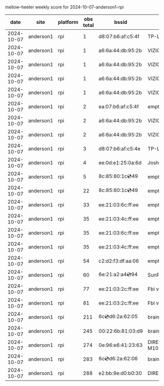 mellow-heeler weekly score for 2024-10-07-anderson1-rpi

|date|site|platform|obs total|bssid|ssid|lat|lng|
|--|--|--|--|--|--|--|--|
|2024-10-07|anderson1|rpi|1|d8:07:b6:af:c5:4f|TP-Link_C54F|0|0|
|2024-10-07|anderson1|rpi|1|a6:6a:44:db:95:2b|VIZIOCastAudio7996|0|0|
|2024-10-07|anderson1|rpi|1|a6:6a:44:db:95:2b|VIZIOCastAudio9195|0|0|
|2024-10-07|anderson1|rpi|1|a6:6a:44:db:95:2b|VIZIOCastAudio8581|0|0|
|2024-10-07|anderson1|rpi|1|a6:6a:44:db:95:2b|VIZIOCastAudio1858|0|0|
|2024-10-07|anderson1|rpi|2|ea:07:b6:af:c5:4f|empty_ssid|0|0|
|2024-10-07|anderson1|rpi|2|a6:6a:44:db:95:2b|VIZIOCastAudio9759|0|0|
|2024-10-07|anderson1|rpi|2|a6:6a:44:db:95:2b|VIZIOCastAudio6919|0|0|
|2024-10-07|anderson1|rpi|3|d8:07:b6:af:c5:4e|TP-Link_C54F|0|0|
|2024-10-07|anderson1|rpi|4|ee:0d:e1:25:0a:6d|JoshLily|0|0|
|2024-10-07|anderson1|rpi|5|8c:85:80:1c:cd:49|empty_ssid|0|0|
|2024-10-07|anderson1|rpi|22|8c:85:80:1c:cd:49|empty_ssid|0|0|
|2024-10-07|anderson1|rpi|33|ee:21:03:6c:ff:ee|empty_ssid|0|0|
|2024-10-07|anderson1|rpi|35|ee:21:03:4c:ff:ee|empty_ssid|0|0|
|2024-10-07|anderson1|rpi|35|ee:21:03:6c:ff:ee|empty_ssid|0|0|
|2024-10-07|anderson1|rpi|35|ee:21:03:4c:ff:ee|empty_ssid|0|0|
|2024-10-07|anderson1|rpi|54|c2:d2:f3:df:aa:06|empty_ssid|0|0|
|2024-10-07|anderson1|rpi|60|6e:21:a2:a4:cd:94|SunPower21450|0|0|
|2024-10-07|anderson1|rpi|77|ee:21:03:2c:ff:ee|Fbi van 13|0|0|
|2024-10-07|anderson1|rpi|81|ee:21:03:2c:ff:ee|Fbi van 13|0|0|
|2024-10-07|anderson1|rpi|211|6c:cd:d6:2a:62:05|braingang2_5GEXT|0|0|
|2024-10-07|anderson1|rpi|245|00:22:6b:81:03:d9|braingang2|0|0|
|2024-10-07|anderson1|rpi|274|0e:96:e6:41:23:63|DIRECT-63-HP M102 LaserJet|0|0|
|2024-10-07|anderson1|rpi|283|6c:cd:d6:2a:62:06|braingang2_2GEXT|0|0|
|2024-10-07|anderson1|rpi|288|e2:bb:9e:d0:b0:30|DIRECT-9ED03030|0|0|
